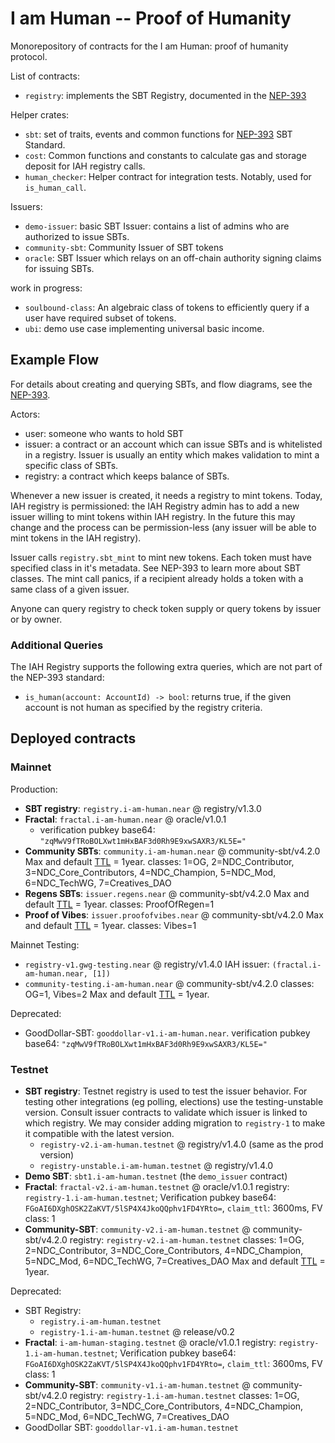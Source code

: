# I am Human -- Proof of Humanity

Monorepository of contracts for the I am Human: proof of humanity protocol.

List of contracts:

- `registry`: implements the SBT Registry, documented in the [NEP-393](https://github.com/near/NEPs/pull/393/)

Helper crates:

- `sbt`: set of traits, events and common functions for [NEP-393](https://github.com/near/NEPs/pull/393/) SBT Standard.
- `cost`: Common functions and constants to calculate gas and storage deposit for IAH registry calls.
- `human_checker`: Helper contract for integration tests. Notably, used for `is_human_call`.

Issuers:

- `demo-issuer`: basic SBT Issuer: contains a list of admins who are authorized to issue SBTs.
- `community-sbt`: Community Issuer of SBT tokens
- `oracle`: SBT Issuer which relays on an off-chain authority signing claims for issuing SBTs.

work in progress:

- `soulbound-class`: An algebraic class of tokens to efficiently query if a user have required subset of tokens.
- `ubi`: demo use case implementing universal basic income.

## Example Flow

For details about creating and querying SBTs, and flow diagrams, see the [NEP-393](https://github.com/near/NEPs/pull/393/).

Actors:

- user: someone who wants to hold SBT
- issuer: a contract or an account which can issue SBTs and is whitelisted in a registry. Issuer is usually an entity which makes validation to mint a specific class of SBTs.
- registry: a contract which keeps balance of SBTs.

Whenever a new issuer is created, it needs a registry to mint tokens. Today, IAH registry is permissioned: the IAH Registry admin has to add a new issuer willing to mint tokens within IAH registry. In the future this may change and the process can be permission-less (any issuer will be able to mint tokens in the IAH registry).

Issuer calls `registry.sbt_mint` to mint new tokens. Each token must have specified class in it's metadata. See NEP-393 to learn more about SBT classes. The mint call panics, if a recipient already holds a token with a same class of a given issuer.

Anyone can query registry to check token supply or query tokens by issuer or by owner.

### Additional Queries

The IAH Registry supports the following extra queries, which are not part of the NEP-393 standard:

- `is_human(account: AccountId) -> bool`: returns true, if the given account is not human as specified by the registry criteria.

## Deployed contracts

### Mainnet

Production:

- **SBT registry**: `registry.i-am-human.near` @ registry/v1.3.0
- **Fractal**: `fractal.i-am-human.near` @ oracle/v1.0.1
  - verification pubkey base64: `"zqMwV9fTRoBOLXwt1mHxBAF3d0Rh9E9xwSAXR3/KL5E="`
- **Community SBTs**: `community.i-am-human.near` @ community-sbt/v4.2.0
  Max and default [TTL](./contracts/community-sbt/README.md#ttl) = 1year.
  classes: 1=OG, 2=NDC_Contributor, 3=NDC_Core_Contributors, 4=NDC_Champion, 5=NDC_Mod, 6=NDC_TechWG, 7=Creatives_DAO
- **Regens SBTs**: `issuer.regens.near` @ community-sbt/v4.2.0
  Max and default [TTL](./contracts/community-sbt/README.md#ttl) = 1year.
  classes: ProofOfRegen=1
- **Proof of Vibes**: `issuer.proofofvibes.near` @ community-sbt/v4.2.0
  Max and default [TTL](./contracts/community-sbt/README.md#ttl) = 1year.
  classes: Vibes=1

Mainnet Testing:

- `registry-v1.gwg-testing.near` @ registry/v1.4.0
  IAH issuer: `(fractal.i-am-human.near, [1])`
- `community-testing.i-am-human.near` @ community-sbt/v4.2.0
  classes: OG=1, Vibes=2
  Max and default [TTL](./contracts/community-sbt/README.md#ttl) = 1year.

Deprecated:

- GoodDollar-SBT: `gooddollar-v1.i-am-human.near`.
  verification pubkey base64: `"zqMwV9fTRoBOLXwt1mHxBAF3d0Rh9E9xwSAXR3/KL5E="`

### Testnet

- **SBT registry**:
  Testnet registry is used to test the issuer behavior. For testing other integrations (eg polling, elections) use the testing-unstable version. Consult issuer contracts to validate which issuer is linked to which registry. We may consider adding migration to `registry-1` to make it compatible with the latest version.
  - `registry-v2.i-am-human.testnet` @ registry/v1.4.0 (same as the prod version)
  - `registry-unstable.i-am-human.testnet` @ registry/v1.4.0
- **Demo SBT**: `sbt1.i-am-human.testnet` (the `demo_issuer` contract)
- **Fractal**: `fractal-v2.i-am-human.testnet` @ oracle/v1.0.1
  registry: `registry-1.i-am-human.testnet`; Verification pubkey base64: `FGoAI6DXghOSK2ZaKVT/5lSP4X4JkoQQphv1FD4YRto=`, `claim_ttl`: 3600ms, FV class: 1
- **Community-SBT**: `community-v2.i-am-human.testnet` @ community-sbt/v4.2.0
  registry: `registry-v2.i-am-human.testnet`
  classes: 1=OG, 2=NDC_Contributor, 3=NDC_Core_Contributors, 4=NDC_Champion, 5=NDC_Mod, 6=NDC_TechWG, 7=Creatives_DAO
  Max and default [TTL](./contracts/community-sbt/README.md#ttl) = 1year.

Deprecated:

- SBT Registry:
  - `registry.i-am-human.testnet`
  - `registry-1.i-am-human.testnet` @ release/v0.2
- **Fractal**: `i-am-human-staging.testnet` @ oracle/v1.0.1
  registry: `registry-1.i-am-human.testnet`; Verification pubkey base64: `FGoAI6DXghOSK2ZaKVT/5lSP4X4JkoQQphv1FD4YRto=`, `claim_ttl`: 3600ms, FV class: 1
- **Community-SBT**: `community-v1.i-am-human.testnet` @ community-sbt/v4.2.0
  registry: `registry-1.i-am-human.testnet`
  classes: 1=OG, 2=NDC_Contributor, 3=NDC_Core_Contributors, 4=NDC_Champion, 5=NDC_Mod, 6=NDC_TechWG, 7=Creatives_DAO
- GoodDollar SBT: `gooddollar-v1.i-am-human.testnet`
